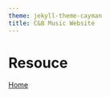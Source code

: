 ```yaml
---
theme: jekyll-theme-cayman
title: C&B Music Website
---
```


<h1>Resouce</h1>


<a href="https://JoshFerkins.github.io/EIT-ac-nz-ITPM5240-202051MB-c-b-torture-Website/home.html">Home</a>
